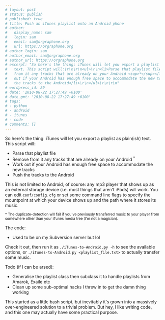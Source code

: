 ```yaml
---
# layout: post
# status: publish
# published: true
# title: Push an iTunes playlist onto an Android phone
# author:
#   display_name: sam
#   login: sam
#   email: sam@orgraphone.org
#   url: https://orgraphone.org
# author_login: sam
# author_email: sam@orgraphone.org
# author_url: https://orgraphone.org
# excerpt: "So here's the thing: iTunes will let you export a playlist as plain(ish)
#   text. This script will:\r\n\r\n<ul>\r\n<li>Parse that playlist file</li>\r\n<li>Remove
#   from it any tracks that are already on your Android <sup>*</sup></li>\r\n<li>Work
#   out if your Android has enough free space to accommodate the new tracks</li>\r\n<li>Push
#   the tracks to the Android</li>\r\n</ul>\r\n\r\n"
# wordpress_id: 29
# date: '2010-08-22 17:27:49 +0100'
# date_gmt: '2010-08-22 17:27:49 +0100'
# tags:
# - python
# - android
# - itunes
# - code
# comments: []
---
```


<p>So here's the thing: iTunes will let you export a playlist as plain(ish) text. This script will:</p>
<ul>
<li>Parse that playlist file</li>
<li>Remove from it any tracks that are already on your Android <sup>*</sup></li>
<li>Work out if your Android has enough free space to accommodate the new tracks</li>
<li>Push the tracks to the Android</li>
</ul>
<p>This is not limited to Android, of course: any mp3 player that shows up as an external storage device (i.e. most things that aren't iPods) will work. You can edit <code>conf/config.cfg</code> or set some command line flags to specify the mountpoint at which your device shows up and the path where it stores its music.</p>
<p><sub>* The duplicate-detection will fail if you've previously transferred music to your player from somewhere other than your iTunes media tree (I'm not a magician).</sub></p>
<p>The code:</p>
<ul>
<li>Used to be on my Subversion server but lol</li>
</ul>
<p>Check it out, then run it as <code>./iTunes-to-Android.py -h</code> to see the available options, or <code>./iTunes-to-Android.py &lt;playlist_file.txt&gt;</code> to actually transfer some music.</p>
<p>Todo (if I can be arsed):</p>
<ul>
<li>Generalise the playlist class then subclass it to handle playlists from Amarok, Exaile etc</li>
<li>Clean up some sub-optimal hacks I threw in to get the damn thing working</li>
</ul>
<p>This started as a little bash script, but inevitably it's grown into a massively over-engineered solution to a trivial problem. But hey, I like writing code, and this one may actually have some practical purpose.</p>
